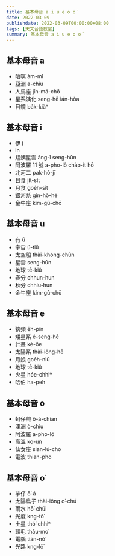 ```yaml
---
title: 基本母音 a i u e o o͘
date: 2022-03-09
publishdate: 2022-03-09T00:00:00+08:00
tags: [天文台語教室]
summary: 基本母音 a i u e o o͘
---
```


## 基本母音 a
- 暗暝 àm-mî
- 亞洲 a-chiu
- 人馬座 jîn-má-chō
- 星系演化 seng-hē ián-hòa
- 目鏡 ba̍k-kiàⁿ

## 基本母音 i
- 伊 i
- in
- 尪姨星雲 âng-î seng-hûn
- 阿波羅 11 號 a-pho-lô cha̍p-it hō
- 北河二 pak-hô-jī
- 日食 ji̍t-si̍t
- 月食 goe̍h-si̍t
- 銀河系 gîn-hô-hē
- 金牛座 kim-gû-chō

## 基本母音 u
- 有 ū
- 宇宙 ú-tiū
- 太空船 thài-khong-chûn
- 星雲 seng-hûn
- 地球 tē-kiû
- 春分 chhun-hun
- 秋分 chhiu-hun
- 金牛座 kim-gû-chō

## 基本母音 e
- 狹頻 e̍h-pîn
- 矮星系 é-seng-hē
- 計畫 kè-ōe
- 太陽系 thài-iông-hē
- 月娘 goe̍h-niû
- 地球 tē-kiû
- 火星 hóe-chhiⁿ
- 哈伯 ha-peh

## 基本母音 o
- 蚵仔煎 ô-á-chian
- 澳洲 ò-chiu
- 阿波羅 a-pho-lô
- 高溫 ko-un
- 仙女座 sian-lú-chō
- 電波 thian-pho

## 基本母音 o͘
- 芋仔 ō͘-á
- 太陽烏子 thài-iông o͘-chú
- 雨水 hō͘-chúi
- 光度 kng-tō͘
- 土星 thó͘-chhiⁿ
- 頭毛 thâu-mo͘
- 電腦 tiān-nó͘
- 光路 kng-lō͘
